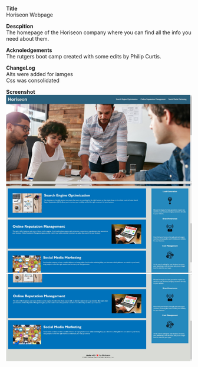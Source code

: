 
**Title**<br>
Horiseon Webpage

**Descpition**<br>
The homepage of the Horiseon company where you can find all the info you need about them.

**Acknoledgements**<br>
The rutgers boot camp created with some edits by Philip Curtis.

**ChangeLog**<br>
Alts were added for iamges<br>
Css was consolidated

**Screenshot**<br>
![Screenshot of website](./assets/images/first_screenshot.jpg)<br>
![Screenshot of website](./assets/images/second_screenshot.jpg)<br>
![Screenshot of website](./assets/images/third_screenshot%20-%20Copy.jpg)<br>